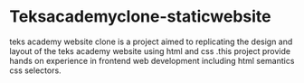 # Teksacademyclone-staticwebsite
teks academy website clone is  a project aimed to replicating the design and layout of the teks academy website using html and css .this project  provide hands on experience in frontend web development including html semantics css selectors.
